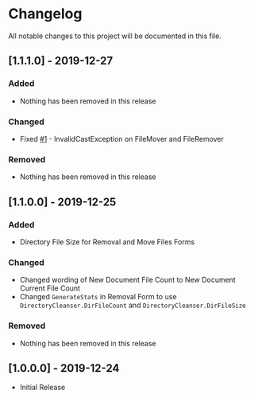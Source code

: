 # Changelog

All notable changes to this project will be documented in this file.

## [1.1.1.0] - 2019-12-27

### Added

- Nothing has been removed in this release

### Changed

- Fixed [#1](https://github.com/Laim/Directory-Cleanser/issues/1) - InvalidCastException on FileMover and FileRemover

### Removed

- Nothing has been removed in this release

## [1.1.0.0] - 2019-12-25

### Added

- Directory File Size for Removal and Move Files Forms

### Changed

- Changed wording of New Document File Count to New Document Current File Count
- Changed `GenerateStats` in Removal Form to use `DirectoryCleanser.DirFileCount` and `DirectoryCleanser.DirFileSize`

### Removed

- Nothing has been removed in this release

## [1.0.0.0] - 2019-12-24

- Initial Release
